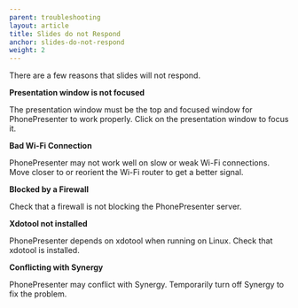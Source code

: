 ```yaml
---
parent: troubleshooting
layout: article
title: Slides do not Respond
anchor: slides-do-not-respond
weight: 2
---
```


There are a few reasons that slides will not respond.

**Presentation window is not focused**

The presentation window must be the top and focused window for PhonePresenter to work properly.  Click on the presentation window to focus it.


**Bad Wi-Fi Connection**

PhonePresenter may not work well on slow or weak Wi-Fi connections.  Move closer to or reorient the Wi-Fi router to get a better signal.


**Blocked by a Firewall**

Check that a firewall is not blocking the PhonePresenter server.

**Xdotool not installed**

PhonePresenter depends on xdotool when running on Linux.   Check that xdotool is installed.


**Conflicting with Synergy**

PhonePresenter may conflict with Synergy.  Temporarily turn off Synergy to fix the problem.
